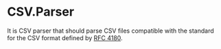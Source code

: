 # CSV.Parser
It is CSV parser that should parse CSV files compatible with the standard for the CSV format defined by [RFC 4180](https://tools.ietf.org/html/rfc4180).